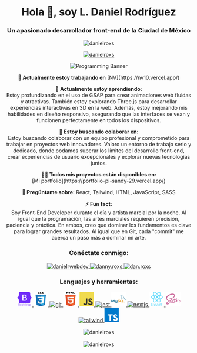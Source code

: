 <h1 align="center">Hola 👋, soy L. Daniel Rodríguez</h1>
<h3 align="center">Un apasionado desarrollador front-end de la Ciudad de México</h3>

<p align="center">
  <img src="https://komarev.com/ghpvc/?username=danielroxs&label=Visitas%20al%20perfil&color=0e75b6&style=flat" alt="danielroxs" />
</p>

<p align="center">
  <a href="https://github.com/ryo-ma/github-profile-trophy">
    <img src="https://github-profile-trophy.vercel.app/?username=danielroxs" alt="danielroxs" />
  </a>
</p>

<p align="center">
  <img src="https://giphy.com/gifs/scaler-official-bugs-developer-qa-UPqYp2tj61XlBhlPbH" alt="Programming Banner" width="35%" />
</p>



<p align="center">
  <b>🔭 Actualmente estoy trabajando en</b> [NV](https://nv10.vercel.app/)
</p>

<p align="center">
  <b>🌱 Actualmente estoy aprendiendo:</b><br>
  Estoy profundizando en el uso de GSAP para crear animaciones web fluidas y atractivas. También estoy explorando Three.js para desarrollar experiencias interactivas en 3D en la web. Además, estoy mejorando mis habilidades en diseño responsivo, asegurando que las interfaces se vean y funcionen perfectamente en todos los dispositivos.
</p>

<p align="center">
  <b>👯 Estoy buscando colaborar en:</b><br>
  Estoy buscando colaborar con un equipo profesional y comprometido para trabajar en proyectos web innovadores. Valoro un entorno de trabajo serio y dedicado, donde podamos superar los límites del desarrollo front-end, crear experiencias de usuario excepcionales y explorar nuevas tecnologías juntos.
</p>

<p align="center">
  <b>👨‍💻 Todos mis proyectos están disponibles en:</b><br>
  [Mi portfolio](https://portfolio-pi-sandy-29.vercel.app/)
</p>

<p align="center">
  <b>💬 Pregúntame sobre:</b> React, Tailwind, HTML, JavaScript, SASS
</p>

<p align="center">
  <b>⚡ Fun fact:</b><br>
  Soy Front-End Developer durante el día y artista marcial por la noche. Al igual que la programación, las artes marciales requieren precisión, paciencia y práctica. En ambos, creo que dominar los fundamentos es clave para lograr grandes resultados. Al igual que en Git, cada "commit" me acerca un paso más a dominar mi arte.
</p>

<h3 align="center">Conéctate conmigo:</h3>
<p align="center">
  <a href="https://linkedin.com/in/danielrwebdev" target="blank">
    <img align="center" src="https://raw.githubusercontent.com/rahuldkjain/github-profile-readme-generator/master/src/images/icons/Social/linked-in-alt.svg" alt="danielrwebdev" height="30" width="40" />
  </a>
  <a href="https://fb.com/danny.roxs" target="blank">
    <img align="center" src="https://raw.githubusercontent.com/rahuldkjain/github-profile-readme-generator/master/src/images/icons/Social/facebook.svg" alt="danny.roxs" height="30" width="40" />
  </a>
  <a href="https://instagram.com/dan.roxs" target="blank">
    <img align="center" src="https://raw.githubusercontent.com/rahuldkjain/github-profile-readme-generator/master/src/images/icons/Social/instagram.svg" alt="dan.roxs" height="30" width="40" />
  </a>
</p>

<h3 align="center">Lenguajes y herramientas:</h3>
<p align="center">
  <a href="https://getbootstrap.com" target="_blank" rel="noreferrer">
    <img src="https://raw.githubusercontent.com/devicons/devicon/master/icons/bootstrap/bootstrap-plain-wordmark.svg" alt="bootstrap" width="40" height="40"/>
  </a>
  <a href="https://www.w3schools.com/css/" target="_blank" rel="noreferrer">
    <img src="https://raw.githubusercontent.com/devicons/devicon/master/icons/css3/css3-original-wordmark.svg" alt="css3" width="40" height="40"/>
  </a>
  <a href="https://git-scm.com/" target="_blank" rel="noreferrer">
    <img src="https://www.vectorlogo.zone/logos/git-scm/git-scm-icon.svg" alt="git" width="40" height="40"/>
  </a>
  <a href="https://www.w3.org/html/" target="_blank" rel="noreferrer">
    <img src="https://raw.githubusercontent.com/devicons/devicon/master/icons/html5/html5-original-wordmark.svg" alt="html5" width="40" height="40"/>
  </a>
  <a href="https://developer.mozilla.org/en-US/docs/Web/JavaScript" target="_blank" rel="noreferrer">
    <img src="https://raw.githubusercontent.com/devicons/devicon/master/icons/javascript/javascript-original.svg" alt="javascript" width="40" height="40"/>
  </a>
  <a href="https://jestjs.io" target="_blank" rel="noreferrer">
    <img src="https://www.vectorlogo.zone/logos/jestjsio/jestjsio-icon.svg" alt="jest" width="40" height="40"/>
  </a>
  <a href="https://www.mysql.com/" target="_blank" rel="noreferrer">
    <img src="https://raw.githubusercontent.com/devicons/devicon/master/icons/mysql/mysql-original-wordmark.svg" alt="mysql" width="40" height="40"/>
  </a>
  <a href="https://nextjs.org/" target="_blank" rel="noreferrer">
    <img src="https://cdn.worldvectorlogo.com/logos/nextjs-2.svg" alt="nextjs" width="40" height="40"/>
  </a>
  <a href="https://reactjs.org/" target="_blank" rel="noreferrer">
    <img src="https://raw.githubusercontent.com/devicons/devicon/master/icons/react/react-original-wordmark.svg" alt="react" width="40" height="40"/>
  </a>
  <a href="https://sass-lang.com" target="_blank" rel="noreferrer">
    <img src="https://raw.githubusercontent.com/devicons/devicon/master/icons/sass/sass-original.svg" alt="sass" width="40" height="40"/>
  </a>
  <a href="https://tailwindcss.com/" target="_blank" rel="noreferrer">
    <img src="https://www.vectorlogo.zone/logos/tailwindcss/tailwindcss-icon.svg" alt="tailwind" width="40" height="40"/>
  </a>
  <a href="https://www.typescriptlang.org/" target="_blank" rel="noreferrer">
    <img src="https://raw.githubusercontent.com/devicons/devicon/master/icons/typescript/typescript-original.svg" alt="typescript" width="40" height="40"/>
  </a>
</p>

<p align="center">
  <img align="center" src="https://github-readme-stats.vercel.app/api/top-langs?username=danielroxs&show_icons=true&locale=en&layout=compact" alt="danielroxs" />
</p>

<p align="center">
  <img align="center" src="https://github-readme-stats.vercel.app/api?username=danielroxs&show_icons=true&locale=en" alt="danielroxs" />
</p>
